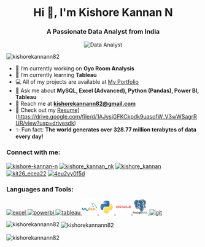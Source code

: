 <h1 align="center">Hi 👋, I'm Kishore Kannan N</h1>
<h3 align="center">A Passionate Data Analyst from India</h3>
<p align="center">
  <img alt="Data Analyst" width="400" src="https://capturly.com/blog/wp-content/uploads/2018/02/Data-Website-Analytics.gif">
</p>

<p align="left"> <img src="https://komarev.com/ghpvc/?username=kishorekannann82&label=Profile%20views&color=0e75b6&style=flat" alt="kishorekannann82" /> </p>

- 🔧 I’m currently working on **Oyo Room Analysis**
- 🌟 I’m currently learning **Tableau**
- 💻 All of my projects are available at [My Portfolio](https://kishorekannann82.github.io/Personal-portfolio/)
- 💬 Ask me about **MySQL, Excel (Advanced), Python (Pandas), Power BI, Tableau**
- 💌 Reach me at **kishorekannann82@gmail.com**
- 📄 Check out my [Resume](https://drive.google.com/file/d/1mPcNNImaaaoD4_KgdpLxg0lN_hpQauF3/view?usp=drivesdk)](https://drive.google.com/file/d/1AJysjGFKCkpdk9uasofW_V3wWSagrRUR/view?usp=drivesdk)
- ✨ Fun fact: **The world generates over 328.77 million terabytes of data every day!**

<h3 align="left">Connect with me:</h3>
<p align="left">
<a href="https://linkedin.com/in/kishore-kannan-n" target="blank"><img align="center" src="https://raw.githubusercontent.com/rahuldkjain/github-profile-readme-generator/master/src/images/icons/Social/linked-in-alt.svg" alt="kishore-kannan-n" height="30" width="40" /></a>
<a href="https://instagram.com/kishore_kannan_nk" target="blank"><img align="center" src="https://raw.githubusercontent.com/rahuldkjain/github-profile-readme-generator/master/src/images/icons/Social/instagram.svg" alt="kishore_kannan_nk" height="30" width="40" /></a>
<a href="https://www.codechef.com/users/kishore_kannan" target="blank"><img align="center" src="https://cdn.jsdelivr.net/npm/simple-icons@3.1.0/icons/codechef.svg" alt="kishore_kannan" height="30" width="40" /></a>
<a href="https://www.hackerrank.com/kit26_ecea22" target="blank"><img align="center" src="https://raw.githubusercontent.com/rahuldkjain/github-profile-readme-generator/master/src/images/icons/Social/hackerrank.svg" alt="kit26_ecea22" height="30" width="40" /></a>
<a href="https://www.leetcode.com/4eu2vy0f5d" target="blank"><img align="center" src="https://raw.githubusercontent.com/rahuldkjain/github-profile-readme-generator/master/src/images/icons/Social/leet-code.svg" alt="4eu2vy0f5d" height="30" width="40" /></a>
</p>

<h3 align="left">Languages and Tools:</h3>
<p align="left">
  <a href="https://www.microsoft.com/en-us/microsoft-365/excel" target="_blank" rel="noreferrer"> <img src="https://upload.wikimedia.org/wikipedia/commons/8/86/Microsoft_Excel_2013-2019_logo.svg" alt="excel" width="40" height="40"/> </a>
  <a href="https://powerbi.microsoft.com/" target="_blank" rel="noreferrer"> <img src="https://upload.wikimedia.org/wikipedia/commons/c/cf/New_Power_BI_Logo.svg" alt="powerbi" width="40" height="40"/> </a>
  <a href="https://www.tableau.com/" target="_blank" rel="noreferrer"> <img src="https://upload.wikimedia.org/wikipedia/commons/4/4b/Tableau_Logo.png" alt="tableau" width="40" height="40"/> </a>
  <a href="https://www.mysql.com/" target="_blank" rel="noreferrer"> <img src="https://raw.githubusercontent.com/devicons/devicon/master/icons/mysql/mysql-original-wordmark.svg" alt="mysql" width="40" height="40"/> </a>
  <a href="https://www.python.org" target="_blank" rel="noreferrer"> <img src="https://raw.githubusercontent.com/devicons/devicon/master/icons/python/python-original.svg" alt="python" width="40" height="40"/> </a>
  <a href="https://www.oracle.com/" target="_blank" rel="noreferrer"> <img src="https://raw.githubusercontent.com/devicons/devicon/master/icons/oracle/oracle-original.svg" alt="oracle" width="40" height="40"/> </a>
  <a href="https://www.postgresql.org" target="_blank" rel="noreferrer"> <img src="https://raw.githubusercontent.com/devicons/devicon/master/icons/postgresql/postgresql-original-wordmark.svg" alt="postgresql" width="40" height="40"/> </a>
  <a href="https://git-scm.com/" target="_blank" rel="noreferrer"> <img src="https://www.vectorlogo.zone/logos/git-scm/git-scm-icon.svg" alt="git" width="40" height="40"/> </a>
</p>

<p><img align="left" src="https://github-readme-stats.vercel.app/api/top-langs?username=kishorekannann82&show_icons=true&locale=en&layout=compact" alt="kishorekannann82" /></p>
<p>&nbsp;<img align="center" src="https://github-readme-stats.vercel.app/api?username=kishorekannann82&show_icons=true&locale=en" alt="kishorekannann82" /></p>
<p><img align="center" src="https://github-readme-streak-stats.herokuapp.com/?user=kishorekannann82&" alt="kishorekannann82" /></p>
